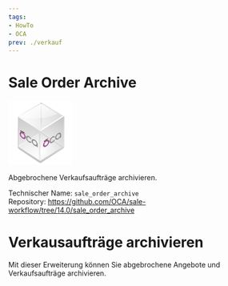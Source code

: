 ```yaml
---
tags:
- HowTo
- OCA
prev: ./verkauf
---
```

# Sale Order Archive
![icon_oca_app](assets/icon_oca_app.png)

Abgebrochene Verkaufsaufträge archivieren.

Technischer Name: `sale_order_archive`\
Repository: <https://github.com/OCA/sale-workflow/tree/14.0/sale_order_archive>


# Verkausaufträge archivieren

Mit dieser Erweiterung können Sie abgebrochene Angebote und Verkaufsaufträge archivieren.